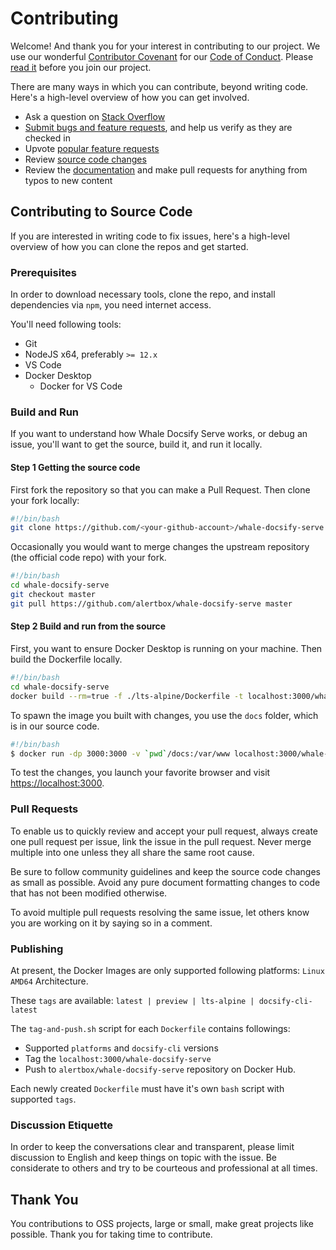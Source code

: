 # Contributing

Welcome! And thank you for your interest in contributing to our project. We use our wonderful [Contributor Covenant](http://contributor-covenant.org/) for our [Code of Conduct](). Please [read it](CODE_OF_CONDUCT.md) before you join our project.

There are many ways in which you can contribute, beyond writing code. Here's a high-level overview of how you can get involved.

- Ask a question on [Stack Overflow]()
- [Submit bugs and feature requests](https://github.com/alertbox/whale-docsify-serve/issues), and help us verify as they are checked in
- Upvote [popular feature requests]()
- Review [source code changes](https://github.com/alertbox/whale-docsify-serve/pulls)
- Review the [documentation](docs) and make pull requests for anything from typos to new content

## Contributing to Source Code

If you are interested in writing code to fix issues, here's a high-level overview of how you can clone the repos and get started.

### Prerequisites

In order to download necessary tools, clone the repo, and install dependencies via `npm`, you need internet access.

You'll need following tools:

- Git
- NodeJS x64, preferably `>= 12.x`
- VS Code
- Docker Desktop
  - Docker for VS Code

### Build and Run

If you want to understand how Whale Docsify Serve works, or debug an issue, you'll want to get the source, build it, and run it locally.

#### Step 1 Getting the source code

First fork the repository so that you can make a Pull Request. Then clone your fork locally:

```bash
#!/bin/bash
git clone https://github.com/<your-github-account>/whale-docsify-serve
```

Occasionally you would want to merge changes the upstream repository (the official code repo) with your fork.

```bash
#!/bin/bash
cd whale-docsify-serve
git checkout master
git pull https://github.com/alertbox/whale-docsify-serve master
```

#### Step 2 Build and run from the source

First, you want to ensure Docker Desktop is running on your machine. Then build the Dockerfile locally.

```bash
#!/bin/bash
cd whale-docsify-serve
docker build --rm=true -f ./lts-alpine/Dockerfile -t localhost:3000/whale-docsify-serve .
```

To spawn the image you built with changes, you use the `docs` folder, which is in our source code.

```bash
#!/bin/bash
$ docker run -dp 3000:3000 -v `pwd`/docs:/var/www localhost:3000/whale-docsify-serve
```

To test the changes, you launch your favorite browser and visit [https://localhost:3000](https://localhost:3000).

### Pull Requests

To enable us to quickly review and accept your pull request, always create one pull request per issue, link the issue in the pull request. Never merge multiple into one unless they all share the same root cause.

Be sure to follow community guidelines and keep the source code changes as small as possible. Avoid any pure document formatting changes to code that has not been modified otherwise.

To avoid multiple pull requests resolving the same issue, let others know you are working on it by saying so in a comment.

### Publishing

At present, the Docker Images are only supported following platforms: `Linux AMD64` Architecture.

These `tags` are available: `latest | preview | lts-alpine | docsify-cli-latest`

The `tag-and-push.sh` script for each `Dockerfile` contains followings:

- Supported `platforms` and `docsify-cli` versions
- Tag the `localhost:3000/whale-docsify-serve`
- Push to `alertbox/whale-docsify-serve` repository on Docker Hub.

Each newly created `Dockerfile` must have it's own `bash` script with supported `tags`.

### Discussion Etiquette

In order to keep the conversations clear and transparent, please limit discussion to English and keep things on topic with the issue. Be considerate to others and try to be courteous and professional at all times.

## Thank You

You contributions to OSS projects, large or small, make great projects like possible. Thank you for taking time to contribute.
